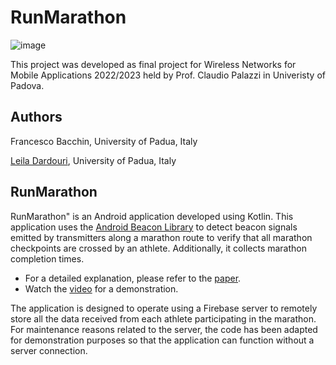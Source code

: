 # RunMarathon
![image](https://github.com/BackToFrancesco/RunMarathon/assets/76614857/3245ed39-b88b-400d-a0b3-2a9ea432ec66)





This project was developed as final project for Wireless Networks for Mobile Applications 2022/2023 held by Prof. Claudio Palazzi in Univeristy of Padova.
## Authors
Francesco Bacchin, University of Padua, Italy

[Leila Dardouri](https://github.com/leidard), University of Padua, Italy


## RunMarathon
RunMarathon" is an Android application developed using Kotlin. This application uses the [Android Beacon Library](https://altbeacon.github.io/android-beacon-library/) to detect beacon signals emitted by transmitters along a marathon route to verify that all marathon checkpoints are crossed by an athlete. Additionally, it collects marathon completion times.
- For a detailed explanation, please refer to the [paper](https://github.com/BackToFrancesco/RunMarathon/blob/main/paper%20and%20presentation/RunMarathonPaper.pdf).
- Watch the [video](https://github.com/BackToFrancesco/RunMarathon/blob/main/paper%20and%20presentation/RunMarathonVideo.mp4) for a demonstration.

The application is designed to operate using a Firebase server to remotely store all the data received from each athlete participating in the marathon. For maintenance reasons related to the server, the code has been adapted for demonstration purposes so that the application can function without a server connection.
